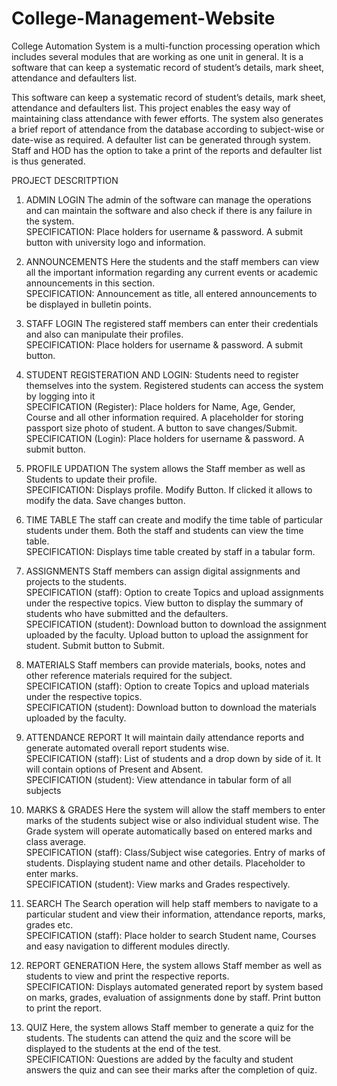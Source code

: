 # College-Management-Website

College Automation System is a multi-function processing operation which includes several modules that are working as one unit in general. It is a software that can keep a systematic record of student’s details, mark sheet, attendance and defaulters list. 


This software can keep a systematic record of student’s details, mark sheet, attendance 
and defaulters list. This project enables the easy way of maintaining class attendance with fewer efforts.
The system also generates a brief report of attendance from the database according to subject-wise or date-wise as required.
A defaulter list can be generated through system.
Staff and HOD has the option to take a print of the reports and defaulter list is thus generated.

PROJECT DESCRITPTION
1. ADMIN LOGIN
  The admin of the software can manage the operations and can maintain the 
  software and also check if there is any failure in the system.<br>
  SPECIFICATION: Place holders for username & password. A submit button with university logo and information.
2. ANNOUNCEMENTS
  Here the students and the staff members can view all the important 
  information regarding any current events or academic announcements in this section.<br>
  SPECIFICATION: Announcement as title, all entered announcements to be displayed in bulletin points.
3. STAFF LOGIN
The registered staff members can enter their credentials and also can manipulate their profiles. <br>
SPECIFICATION: Place holders for username & password. A submit button.
4. STUDENT REGISTERATION AND LOGIN:
Students need to register themselves into the system. Registered students can access the system by logging into it <br>
SPECIFICATION (Register): Place holders for Name, Age, Gender, Course and all other information required. A placeholder for storing passport size photo of student. A button to save changes/Submit.<br>
SPECIFICATION (Login): Place holders for username & password. A submit button.
5. PROFILE UPDATION
The system allows the Staff member as well as Students to update their 
profile. <br>
SPECIFICATION: Displays profile. Modify Button. If clicked it allows to modify the data. Save changes button.
6. TIME TABLE
The staff can create and modify the time table of particular students under 
them. Both the staff and students can view the time table. <br>
SPECIFICATION: Displays time table created by staff in a tabular form.
7. ASSIGNMENTS
Staff members can assign digital assignments and projects to the students. <br>
SPECIFICATION (staff): Option to create Topics and upload assignments under the 
respective topics. View button to display the summary of students 
who have submitted and the defaulters. <br>
SPECIFICATION (student): Download button to download the assignment uploaded by the 
 faculty. Upload button to upload the assignment for student.
 Submit button to Submit.
8. MATERIALS
Staff members can provide materials, books, notes and other reference 
materials required for the subject. <br>
SPECIFICATION (staff): Option to create Topics and upload materials under the 
respective topics. <br>
SPECIFICATION (student): Download button to download the materials uploaded by the faculty.
9. ATTENDANCE REPORT
It will maintain daily attendance reports and generate automated overall report 
students wise. <br>
SPECIFICATION (staff): List of students and a drop down by side of it. It will contain 
 options of Present and Absent. <br>
SPECIFICATION (student): View attendance in tabular form of all subjects
 
10. MARKS & GRADES
Here the system will allow the staff members to enter marks of the students 
subject wise or also individual student wise. The Grade system will operate 
automatically based on entered marks and class average. <br>
SPECIFICATION (staff): Class/Subject wise categories. Entry of marks of students. 
 Displaying student name and other details. Placeholder to enter 
 marks. <br>
SPECIFICATION (student): View marks and Grades respectively.
11. SEARCH
The Search operation will help staff members to navigate to a particular 
student and view their information, attendance reports, marks, grades etc. <br>
SPECIFICATION (staff): Place holder to search Student name, Courses and easy 
 navigation to different modules directly.
12. REPORT GENERATION
Here, the system allows Staff member as well as students to view and print the 
respective reports. <br>
SPECIFICATION: Displays automated generated report by system based on marks, grades, 
evaluation of assignments done by staff. Print button to print the report.
13. QUIZ
Here, the system allows Staff member to generate a quiz for the students. The 
students can attend the quiz and the score will be displayed to the students at 
the end of the test. <br>
SPECIFICATION: Questions are added by the faculty and student answers the quiz and can 
see their marks after the completion of quiz.
